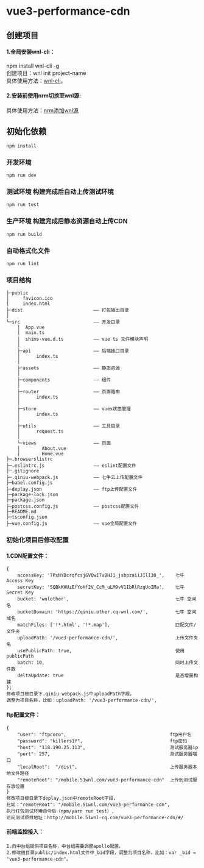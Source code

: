 # vue3-performance-cdn

## 创建项目
#### 1.全局安装wnl-cli：  
npm install wnl-cli -g   
创建项目：wnl init project-name   
具体使用方法：[wnl-cli](http://gitlab.ylwnl.com:8081/yaoxiao/wnl-cli)。   
#### 2.安装前使用nrm切换至wnl源:    
具体使用方法：[nrm添加wnl源](http://192.168.1.130:4567/%E5%B0%86npm%E5%AE%89%E8%A3%85%E6%BA%90%E6%8C%87%E5%90%91%E6%B5%8B%E8%AF%95%E6%9C%8D%E5%8A%A1%E5%99%A8)


## 初始化依赖
```
npm install
```

### 开发环境
```
npm run dev
```

### 测试环境 构建完成后自动上传测试环境
```
npm run test
```

### 生产环境 构建完成后静态资源自动上传CDN
```
npm run build
```

### 自动格式化文件
```
npm run lint
```

### 项目结构
```
├─public   
│     favicon.ico   
│     index.html   
├─dist                          —— 打包输出目录    
│        
└─src                           —— 开发目录    
    │  App.vue  
    │  main.ts   
    │  shims-vue.d.ts           —— vue ts 文件模块声明   
    │     
    ├─api                       —— 后端接口目录    
    │      index.ts				   
    │        
    ├─assets                    —— 静态资源    
    │            
    ├─components                —— 组件    
	│
    ├─router                    —— 页面路由    
    │      index.ts    
    │        
    ├─store	                    —— vuex状态管理    
    │      index.ts    
    │        
    ├─utils                     —— 工具目录    
    │      request.ts    
    │        
    └─views                     —— 页面    
    │        About.vue    
    │        Home.vue    
├─.browserslistrc     
├─.eslintrc.js                  —— eslint配置文件    
├─.gitignore    
├─.qiniu-webpack.js             —— 七牛云上传配置文件    
├─babel.config.js     
├─deplay.json                   —— ftp上传配置文件    
├─package-lock.json    
├─package.json   
├─postcss.config.js    			—— postcss配置文件
├─README.md    
├─tsconfig.json    
├─vue.config.js                 —— vue全局配置文件
```

### 初始化项目后修改配置
#### 1.CDN配置文件： 
```
{
	accessKey: '7PxNYDcrqfcsjGVQwI7xBHJ1_jsbpzaiiJIlI30_',    七牛 Access Key
	secretKey: 'SQBkKHUzEfYoHf2V_CcM_uLM9vV1IbRlRzgUoIMa',    七牛 Secret Key
	bucket: 'wnlother',										  七牛 空间名
	bucketDomain: 'https://qiniu.other.cq-wnl.com/',          七牛 空间域名
	matchFiles: ['!*.html', '!*.map'],						  匹配文件/文件夹
	uploadPath: '/vue3-performance-cdn/',					  上传文件夹名
	usePublicPath: true,									  使用publicPath
	batch: 10,												  同时上传文件数
	deltaUpdate: true										  是否增量构建
};
修改项目根目录下.qiniu-webpack.js中uploadPath字段，   
调整为项目名称，比如：uploadPath: '/vue3-performance-cdn/', 
``` 
#### ftp配置文件：
```
{
    "user": "ftpcoco",										ftp用户名
    "password": "killers1Y",								ftp密码
    "host": "118.190.25.113",								测试服务器ip
    "port": 257,											测试服务器端口
    "localRoot":  "/dist",									上传服务器本地文件路径
    "remoteRoot": "/mobile.51wnl.com/vue3-performance-cdn"  上传到测试服存放位置
}
修改项目根目录下deplay.json中remoteRoot字段，    
比如："remoteRoot": "/mobile.51wnl.com/vue3-performance-cdn",   
执行打包测试环境命令后（npm/yarn run test）,   
访问测试项目地址：http://mobile.51wnl-cq.com/vue3-performance-cdn/#/    
```
#### 前端监控接入：
```
1.向中台组提供项目名称，中台组需要调整apollo配置。
2.修改根目录public/index.html文件中_bid字段，调整为项目名称，比如：var _bid = "vue3-performance-cdn"。
```